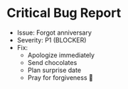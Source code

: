 # Critical Bug Report

- Issue: Forgot anniversary
- Severity: P1 (BLOCKER)
- Fix:
  - Apologize immediately
  - Send chocolates
  - Plan surprise date
  - Pray for forgiveness 🙏
